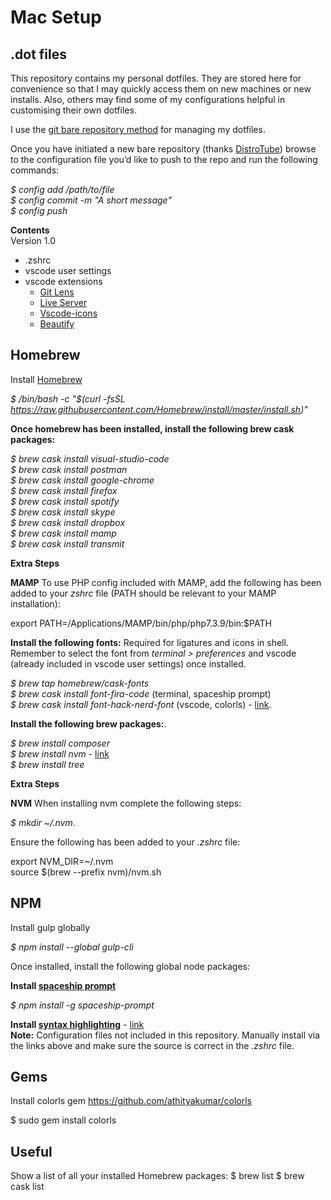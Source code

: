 # Mac Setup 

## .dot files

This repository contains my personal dotfiles. They are stored here for convenience so that I may quickly access them on new machines or new installs. Also, others may find some of my configurations helpful in customising their own dotfiles.

I use the [git bare repository method](https://developer.atlassian.com/blog/2016/02/best-way-to-store-dotfiles-git-bare-repo/) for managing my dotfiles. 

Once you have initiated a new bare repository (thanks [DistroTube](https://www.youtube.com/watch?v=tBoLDpTWVOM&t=855s)) browse to the configuration file you’d like to push to the repo and run the following commands:

*$ config add /path/to/file*\
*$ config commit -m "A short message"*\
*$ config push*

**Contents**\
Version 1.0

- .zshrc
- vscode user settings
- vscode extensions
    - [Git Lens](https://marketplace.visualstudio.com/items?itemName=eamodio.gitlens)
    - [Live Server](https://marketplace.visualstudio.com/items?itemName=ritwickdey.LiveServer)
    - [Vscode-icons](https://marketplace.visualstudio.com/items?itemName=vscode-icons-team.vscode-icons)
    - [Beautify](https://marketplace.visualstudio.com/items?itemName=HookyQR.beautify)

## Homebrew
Install [Homebrew](https://brew.sh)

*$ /bin/bash -c "$(curl -fsSL https://raw.githubusercontent.com/Homebrew/install/master/install.sh)"*

**Once homebrew has been installed, install the following brew cask packages:**

*$ brew cask install visual-studio-code*\
*$ brew cask install postman*\
*$ brew cask install google-chrome*\
*$ brew cask install firefox*\
*$ brew cask install spotify*\
*$ brew cask install skype*\
*$ brew cask install dropbox*\
*$ brew cask install mamp*\
*$ brew cask install transmit*

**Extra Steps**

**MAMP**
To use PHP config included with MAMP, add the following has been added to your *zshrc* file (PATH should be relevant to your MAMP installation):

export PATH=/Applications/MAMP/bin/php/php7.3.9/bin:$PATH

**Install the following fonts:** 
Required for ligatures and icons in shell.\
Remember to select the font from *terminal > preferences* and vscode (already included in vscode user settings) once installed.

*$ brew tap homebrew/cask-fonts*\
*$ brew cask install font-fira-code* (terminal, spaceship prompt)\
*$ brew cask install font-hack-nerd-font* (vscode, colorls) - [link](https://github.com/ryanoasis/nerd-fonts/blob/master/readme.md#option-4-homebrew-fonts). 

**Install the following brew packages:**. 

*$ brew install composer*\
*$ brew install nvm* - [link](https://medium.com/@jamesauble/install-nvm-on-mac-with-brew-adb921fb92cc)\
*$ brew install tree* 

**Extra Steps**

**NVM**
When installing nvm complete the following steps:

*$ mkdir ~/.nvm*.

Ensure the following has been added to your *.zshrc* file:

export NVM_DIR=~/.nvm\
source $(brew --prefix nvm)/nvm.sh



## NPM

Install gulp globally

*$ npm install --global gulp-cli*

Once installed, install the following global node packages:

**Install [spaceship prompt](https://www.robertcooper.me/elegant-development-experience-with-zsh-and-hyper-terminal)**

*$ npm install -g spaceship-prompt*

**Install [syntax highlighting](https://github.com/zsh-users/zsh-syntax-highlighting.git)** - [link](https://coderwall.com/p/qmvfya/syntax-highlighting-for-zsh)\
**Note:** Configuration files not included in this repository. Manually install via the links above and make sure the source is correct in the *.zshrc* file.

## Gems

Install colorls gem
https://github.com/athityakumar/colorls

$ sudo gem install colorls

## Useful 

Show a list of all your installed Homebrew packages:
$ brew list
$ brew cask list 
